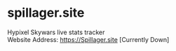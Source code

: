 # spillager.site
Hypixel Skywars live stats tracker  
Website Address: https://Spillager.site [Currently Down]
